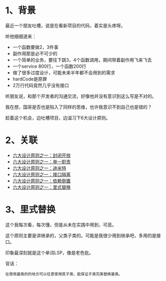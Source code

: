 # 1、背景
最近一个朋友吐槽，说是在看新项目的代码，着实是头疼呀。

听他细细道来：
* 一个函数要做2，3件事
* 副作用那是必不可少的
* 一个简单的业务，要往下跳3，4个函数调用，期间带着副作用飞来飞去
* 一个service 800行，一个函数200行
* 做了很多过度设计，可能未来半年都不会用到的需求
* hardCode是原罪
* 2万行代码竟然几乎没有接口

听朋友说，和那个开发者的沟通交流，好像他并没有意识到这么写是不对的。

我在想，国哥是否也是陷入了同样的思维，也许我意识不到自己也是错的？

趁着这个机会，边吐槽项目，边温习下6大设计原则。


# 2、关联
* [六大设计原则之一：封闭开放](http://fatpo.github.io/#/设计模式/六大原则/封闭开放)
* [六大设计原则之一：单一职责](http://fatpo.github.io/#/设计模式/六大原则/单一职责)
* [六大设计原则之一：迪米特](http://fatpo.github.io/#/设计模式/六大原则/迪米特)
* [六大设计原则之一：接口隔离](http://fatpo.github.io/#/设计模式/六大原则/接口隔离)
* [六大设计原则之一：依赖倒置](http://fatpo.github.io/#/设计模式/六大原则/依赖倒置)
* [六大设计原则之一：里式替换](http://fatpo.github.io/#/设计模式/六大原则/里式替换)


# 3、里式替换
这个我每次看，每次懂，但是从未在实践中用到，可恶。

这个原则主要是讲继承的，父类子类的。可能是我很少用到继承吧，多用的是接口。

印象最深刻就是这个单词LSP，像是老色批。

官话：
```
在使用基类的的地方可以任意使用其子类，能保证子类完美替换基类。
```

